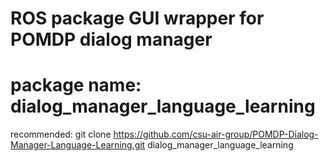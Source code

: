 # ROS package GUI wrapper for POMDP dialog manager

# package name: dialog_manager_language_learning

recommended: git clone https://github.com/csu-air-group/POMDP-Dialog-Manager-Language-Learning.git dialog_manager_language_learning
